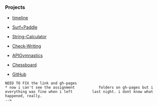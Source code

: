 ---
---

### Projects

* [timeline](https://github.com/GarrettGraham/TIY-Assignments/blob/gh-pages/Timeline/index.html)

* [Surf+Paddle]('')

* [String-Calculator](https://GarrettGraham.github.io/TIY-Assignments/blob/gh-pages/String-Calculator/js/main.js)

* [Check-Writing](https://GarrettGraham.github.io/TIY-Assignments/blob/gh-pages/Check-Writing/js/main.js)

* [APIGymnastics]('')

* [Chessboard]('')

* [GitHub]('')

<!------------------------------------->
    NEED TO FIX the link and gh-pages
    * now i can't see the assignment           folders on gh-pages but i               everything was fine when i left         last night. i dont know what             happened, really. 
    -->